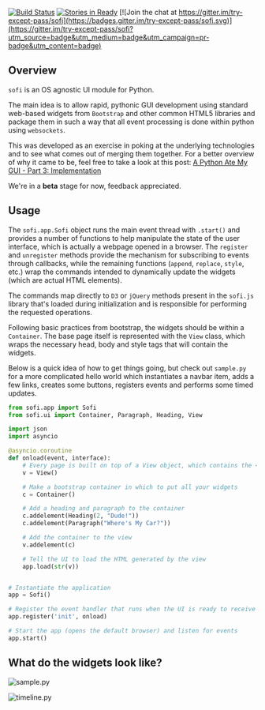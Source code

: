 [![Build Status](https://travis-ci.org/tryexceptpass/sofi.svg?branch=master)](https://travis-ci.org/tryexceptpass/sofi) [![Stories in Ready](https://badge.waffle.io/tryexceptpass/sofi.png?label=ready&title=Tasks%20Ready)](https://waffle.io/tryexceptpass/sofi) [![Join the chat at https://gitter.im/try-except-pass/sofi](https://badges.gitter.im/try-except-pass/sofi.svg)](https://gitter.im/try-except-pass/sofi?utm_source=badge&utm_medium=badge&utm_campaign=pr-badge&utm_content=badge)
## Overview
`sofi` is an OS agnostic UI module for Python.

The main idea is to allow rapid, pythonic GUI development using standard web-based widgets from `Bootstrap` and
other common HTML5 libraries and package them in such a way that all event processing is done within python using
`websockets`.

This was developed as an exercise in poking at the underlying technologies and to see what comes out of merging them together. For a better overview of why it came to be, feel free to take a look at this post: [A Python Ate My GUI - Part 3: Implementation](https://medium.com/@tryexceptpass/a-python-ate-my-gui-part-3-implementation-39fc105b6d81#.xzalmtnzs)

We're in a **beta** stage for now, feedback appreciated.

## Usage
The `sofi.app.Sofi` object runs the main event thread with `.start()` and provides a number of functions to help manipulate the state of the user interface, which is actually a webpage opened in a browser. The `register` and `unregister` methods provide the mechanism for subscribing to events through callbacks, while the remaining functions (`append`, `replace`, `style`, etc.) wrap the commands intended to dynamically update the widgets (which are actual HTML elements).

The commands map directly to `D3` or `jQuery` methods present in the `sofi.js` library that's loaded during initialization and is responsible for performing the requested operations.

Following basic practices from bootstrap, the widgets should be within a `Container`. The base page itself is represented with the `View` class, which wraps the necessary head, body and style tags that will contain the widgets.

Below is a quick idea of how to get things going, but check out `sample.py` for a more complicated hello world which instantiates a navbar item, adds a few links, creates some buttons, registers events and performs some timed updates.


```python
from sofi.app import Sofi
from sofi.ui import Container, Paragraph, Heading, View

import json
import asyncio

@asyncio.coroutine
def onload(event, interface):
    # Every page is built on top of a View object, which contains the <head> and <body> tags that are filled in by the other objects
    v = View()

    # Make a bootstrap container in which to put all your widgets
    c = Container()

    # Add a heading and paragraph to the container
    c.addelement(Heading(2, "Dude!"))
    c.addelement(Paragraph("Where's My Car?"))

    # Add the container to the view
    v.addelement(c)

    # Tell the UI to load the HTML generated by the view
    app.load(str(v))


# Instantiate the application
app = Sofi()

# Register the event handler that runs when the UI is ready to receive commands
app.register('init', onload)

# Start the app (opens the default browser) and listen for events
app.start()
```

## What do the widgets look like?

![sample.py](https://cdn-images-1.medium.com/max/800/1*euug6f885sjtRPOMt_Vc6g.png)

![timeline.py](https://cdn-images-1.medium.com/max/800/1*AmbFclbXWFdIRYbpa0cyBw.png)
